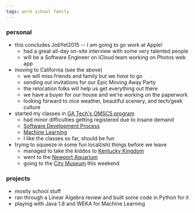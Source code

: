 ```yaml
---
tags: work school family
---
```



### personal

- this concludes JobYet2015 -- I am going to go work at Apple!
	- had a great all-day on-site interview with some very talented people
	- will be a Software Engineer on iCloud team working on Photos web app
- moving to California (see the above)
	- we will miss friends and family but we _have_ to go
	- sending out invitations for our Epic Moving Away Party
	- the relocation folks will help us get everything out there
	- we have a buyer for our house and we're working on the paperwork
	- looking forward to nice weather, beautiful scenery, and tech/geek culture
- started my classes in [GA Tech's OMSCS program](http://www.omscs.gatech.edu)
	- had minor difficulties getting registered due to insane demand
	- [Software Development Process](http://www.omscs.gatech.edu/cs-6300-software-development-process/)
	- [Machine Learning](http://www.omscs.gatech.edu/cs-7641-machine-learning/)
	- I like the classes so far, should be fun
- trying to squeeze in some fun local(ish) things before we leave
	- managed to take the kiddos to [Kentucky Kingdom](http://kentuckykingdom.com/)
	- went to the [Newport Aquarium](http://www.newportaquarium.com/)
	- going to the [City Museum](http://citymuseum.org) this weekend


### projects

- mostly school stuff
- ran through a Linear Algebra review and built some code in Python for it
- playing with Java 1.8 and WEKA for Machine Learning
